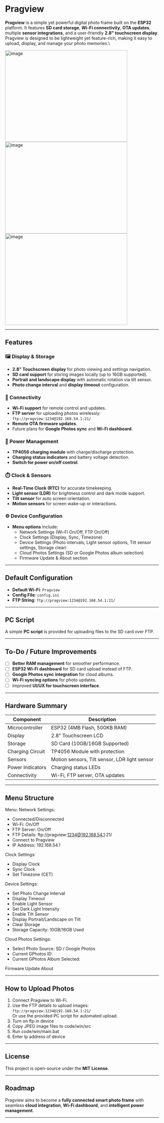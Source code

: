 # Pragview

**Pragview** is a simple yet powerful digital photo frame built on the **ESP32** platform. It features **SD card storage**, **Wi-Fi connectivity**, **OTA updates**, multiple **sensor integrations**, and a user-friendly **2.8" touchscreen display**. Pragview is designed to be lightweight yet feature-rich, making it easy to upload, display, and manage your photo memories.\\

<img width="400" height="300" alt="image" src="https://github.com/user-attachments/assets/88753f2f-5d62-491a-8909-2a2479766580" />
<img width="400" height="300" alt="image" src="https://github.com/user-attachments/assets/aaf4d748-9273-4c7e-a051-74a666170ec3" />
<img width="400" height="300" alt="image" src="https://github.com/user-attachments/assets/bfd342b2-f63e-45b1-8d48-1c9346022d0c" />

---

## Features

### 🖼️ Display & Storage
- **2.8" Touchscreen display** for photo viewing and settings navigation.
- **SD card support** for storing images locally (up to 16GB supported).
- **Portrait and landscape display** with automatic rotation via tilt sensor.
- **Photo change interval** and **display timeout** configuration.

### 📡 Connectivity
- **Wi-Fi support** for remote control and updates.
- **FTP server** for uploading photos wirelessly:  
  `ftp://pragview:1234@192.168.54.1:21/`
- **Remote OTA firmware updates**.
- Future plans for **Google Photos sync** and **Wi-Fi dashboard**.

### 🔋 Power Management
- **TP4056 charging module** with charge/discharge protection.
- **Charging status indicators** and battery voltage detection.
- **Switch for power on/off control**.

### ⏱️ Clock & Sensors
- **Real-Time Clock (RTC)** for accurate timekeeping.
- **Light sensor (LDR)** for brightness control and dark mode support.
- **Tilt sensor** for auto screen orientation.
- **Motion sensors** for screen wake-up or interactions.

### ⚙️ Device Configuration
- **Menu options** include:
  - Network Settings (Wi-Fi On/Off, FTP On/Off)
  - Clock Settings (Display, Sync, Timezone)
  - Device Settings (Photo intervals, Light sensor options, Tilt sensor settings, Storage clear)
  - Cloud Photos Settings (SD or Google Photos album selection)
  - Firmware Update & About section  

---

## Default Configuration

- **Default Wi-Fi**: `Pragview`  
- **Config File**: `config.ini`  
- **FTP String**: `ftp://pragview:1234@192.168.54.1:21/`

---

## PC Script

A simple **PC script** is provided for uploading files to the SD card over FTP.  

---

## To-Do / Future Improvements

- [ ] **Better RAM management** for smoother performance.
- [ ] **ESP32 Wi-Fi dashboard** for SD card upload instead of FTP.
- [ ] **Google Photos sync integration** for cloud albums.
- [ ] **Wi-Fi syncing options** for photo updates.
- [ ] Improved **UI/UX for touchscreen interface**.

---

## Hardware Summary

| Component            | Description                                       |
|----------------------|---------------------------------------------------|
| Microcontroller       | ESP32 (4MB Flash, 500KB RAM)                      |
| Display               | 2.8" Touchscreen LCD                              |
| Storage               | SD Card (10GB/16GB Supported)                     |
| Charging Circuit       | TP4056 Module with protection                     |
| Sensors               | Motion sensors, Tilt sensor, LDR light sensor     |
| Power Indicators       | Charging status LEDs                             |
| Connectivity          | Wi-Fi, FTP server, OTA updates                    |

---

## Menu Structure

Menu:
Network Settings:
- Connected/Disconnected
- Wi-Fi: On/Off
- FTP Server: On/Off
- FTP Details: ftp://pragview:1234@192.168.54.1:21/
- Connect to Pragview
- IP Address: 192.168.54.1

Clock Settings:
- Display Clock
- Sync Clock
- Set Timezone (CET)

Device Settings:
- Set Photo Change Interval
- Display Timeout
- Enable Light Sensor
- Set Dark Light Intensity
- Enable Tilt Sensor
- Display Portrait/Landscape on Tilt
- Clear Storage
- Storage Capacity: 10GB/16GB Used

Cloud Photos Settings:
- Select Photo Source: SD / Google Photos
- Current GPhotos ID:
- Current GPhotos Album Selected:

Firmware Update
About

---

## How to Upload Photos

1. Connect Pragview to Wi-Fi.  
2. Use the FTP details to upload images:  
   `ftp://pragview:1234@192.168.54.1:21/`  
Or use the provided PC script for automated upload. 
1. Turn on ftp in device
2. Copy JPEG image files to code/win/src
3. Run code/win/main.bat 
4. Enter Ip address of device 

---

## License

This project is open-source under the **MIT License**.  

---

## Roadmap

Pragview aims to become a **fully connected smart photo frame** with seamless **cloud integration**, **Wi-Fi dashboard**, and **intelligent power management**.

---

